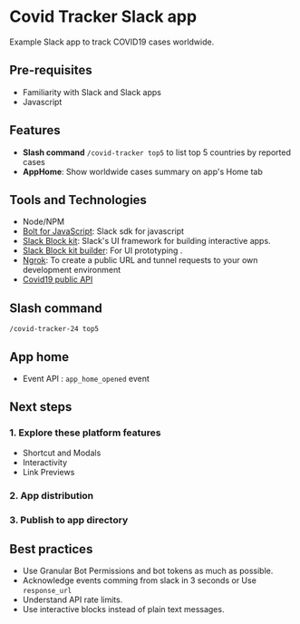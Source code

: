 # Covid Tracker Slack app

Example Slack app to track COVID19 cases worldwide.

## Pre-requisites

- Familiarity with Slack and Slack apps
- Javascript

## Features

- **Slash command** `/covid-tracker top5` to list top 5 countries by reported cases
- **AppHome**: Show worldwide cases summary on app's Home tab

## Tools and Technologies

- Node/NPM
- [Bolt for JavaScript](https://slack.dev/bolt-js/concepts): Slack sdk for javascript
- [Slack Block kit](https://api.slack.com/block-kit): Slack's UI framework for building interactive apps.
- [Slack Block kit builder](https://app.slack.com/block-kit-builder): For UI prototyping .
- [Ngrok](https://ngrok.com/): To create a public URL and tunnel requests to your own development environment
- [Covid19 public API](https://api.covid19api.com/summary)

## Slash command

`/covid-tracker-24 top5`

## App home

- Event API : `app_home_opened` event

## Next steps

### 1. Explore these platform features

- Shortcut and Modals
- Interactivity
- Link Previews

### 2. App distribution

### 3. Publish to app directory

## Best practices

- Use Granular Bot Permissions and bot tokens as much as possible.
- Acknowledge events comming from slack in 3 seconds or Use `response_url`
- Understand API rate limits.
- Use interactive blocks instead of plain text messages.
